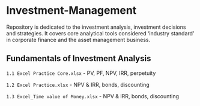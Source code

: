 # Investment-Management

Repository is dedicated to the investment analysis, investment decisions and strategies.
It covers core analytical tools considered ‘industry standard’ in corporate finance and the asset
management business. 

## Fundamentals of Investment Analysis

```1.1 Excel Practice Core.xlsx``` - PV, PF, NPV, IRR, perpetuity

```1.2 Excel Practice.xlsx``` - NPV & IRR, bonds, discounting

```1.3 Excel_Time value of Money.xlsx``` - NPV & IRR, bonds, discounting
